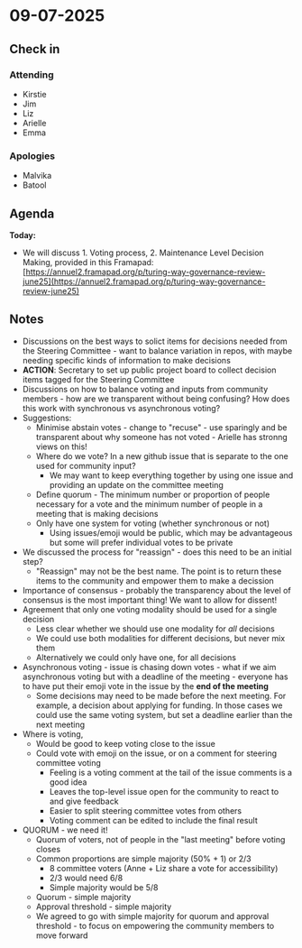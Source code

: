 # 09-07-2025

## Check in

### Attending

*  Kirstie
*  Jim
*  Liz
* Arielle
* Emma

### Apologies

* Malvika
* Batool

## Agenda

**Today:**

* We will discuss 1. Voting process, 2. Maintenance Level Decision Making, provided in this Framapad: [https://annuel2.framapad.org/p/turing-way-governance-review-june25](https://annuel2.framapad.org/p/turing-way-governance-review-june25)

## Notes

* Discussions on the best ways to solict items for decisions needed from the Steering Committee - want to balance variation in repos, with maybe needing specific kinds of information to make decisions
* **ACTION**: Secretary to set up public project board to collect decision items tagged for the Steering Committee
* Discussions on how to balance voting and inputs from community members - how are we transparent without being confusing? How does this work with synchronous vs asynchronous voting? 
* Suggestions:
    * Minimise abstain votes - change to "recuse" - use sparingly and be transparent about why someone has not voted - Arielle has stronng views on this! 
    * Where do we vote? In a new github issue that is separate to the one used for community input? 
        * We may want to keep everything together by using one issue and providing an update on the committee meeting
    * Define quorum - The minimum number or proportion of people necessary for a vote and the minimum number of people in a meeting that is making decisions
    * Only have one system for voting (whether synchronous or not)
        * Using issues/emoji would be public, which may be advantageous but some will prefer individual votes to be private
*  We discussed the process for "reassign" - does this need to be an initial step?
    * "Reassign" may not be the best name. The point is to return these items to the community and empower them to make a decission
*  Importance of consensus - probably the transparency about the level of consensus is the most important thing! We want to allow for dissent! 
*  Agreement that only one voting modality should be used for a single decision
    * Less clear whether we should use one modality for *all* decisions
    * We could use both modalities for different decisions, but never mix them
    * Alternatively we could only have one, for all decisions
* Asynchronous voting - issue is chasing down votes - what if we aim asynchronous voting but with a deadline of the meeting - everyone has to have put their emoji vote in the issue by the **end of the meeting**
    * Some decisions may need to be made before the next meeting. For example, a decision about applying for funding. In those cases we could use the same voting system, but set a deadline earlier than the next meeting
* Where is voting,
    * Would be good to keep voting close to the issue
    * Could vote with emoji on the issue, or on a comment for steering committee voting
        * Feeling is a voting comment at the tail of the issue comments is a good idea
        * Leaves the top-level issue open for the community to react to and give feedback
        * Easier to split steering committee votes from others
        * Voting comment can be edited to include the final result
* QUORUM - we need it!
    * Quorum of voters, not of people in the "last meeting" before voting closes
    * Common proportions are simple majority (50% + 1) or 2/3
        * 8 committee voters (Anne + Liz share a vote for accessibility)
        * 2/3 would need 6/8
        * Simple majority would be 5/8
    * Quorum - simple majority
    * Approval threshold - simple majority
    * We agreed to go with simple majority for quorum and approval threshold - to focus on empowering the community members to move forward 
